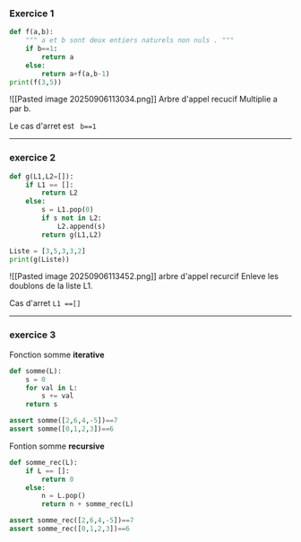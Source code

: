 ### Exercice 1

```python
def f(a,b):
    """ a et b sont deux entiers naturels non nuls . """
    if b==1:
        return a
    else:
        return a+f(a,b-1)
print(f(3,5))
```

![[Pasted image 20250906113034.png]] Arbre d'appel recucif
Multiplie a par b.

Le cas d'arret est 
``` b==1```

___
### exercice 2


```python
def g(L1,L2=[]):
    if L1 == []:
        return L2
    else:
        s = L1.pop(0)
        if s not in L2:
            L2.append(s)
        return g(L1,L2)

Liste = [3,5,3,3,2]
print(g(Liste))
```

![[Pasted image 20250906113452.png]] arbre d'appel recurcif
Enleve les doublons de la liste L1.

Cas d'arret
``` L1 ==[] ```

___

### exercice 3


Fonction somme **iterative**
```python
def somme(L):
    s = 0
    for val in L:
        s += val
    return s

assert somme([2,6,4,-5])==7
assert somme([0,1,2,3])==6
```


Fontion somme **recursive**
```python
def somme_rec(L):
    if L == []:
        return 0
    else:
        n = L.pop()
        return n + somme_rec(L)

assert somme_rec([2,6,4,-5])==7
assert somme_rec([0,1,2,3])==6
```
